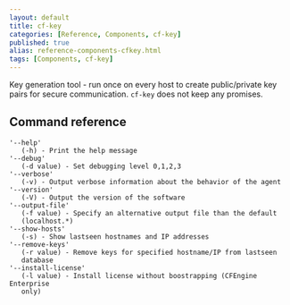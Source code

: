 ```yaml
---
layout: default
title: cf-key
categories: [Reference, Components, cf-key]
published: true
alias: reference-components-cfkey.html
tags: [Components, cf-key]
---
```


Key generation tool - run once on every host to create public/private key 
pairs for secure communication. `cf-key` does not keep any promises.

## Command reference

    '--help'
       (-h) - Print the help message
    '--debug'
       (-d value) - Set debugging level 0,1,2,3
    '--verbose'
       (-v) - Output verbose information about the behavior of the agent
    '--version'
       (-V) - Output the version of the software
    '--output-file'
       (-f value) - Specify an alternative output file than the default 
       (localhost.*)
    '--show-hosts'
       (-s) - Show lastseen hostnames and IP addresses
    '--remove-keys'
       (-r value) - Remove keys for specified hostname/IP from lastseen 
       database 
    '--install-license'
       (-l value) - Install license without boostrapping (CFEngine Enterprise 
       only)
